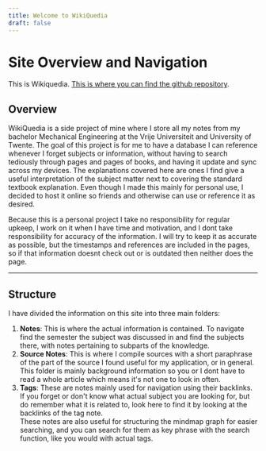 ```yaml
---
title: Welcome to WikiQuedia
draft: false
---
```

# Site Overview and Navigation

This is Wikiquedia. [This is where you can find the github repository](https://github.com/QueNerguy/WikiQuedia).

## Overview
WikiQuedia is a side project of mine where I store all my notes from my bachelor Mechanical Engineering at the Vrije Universiteit and University of Twente. 
The goal of this project is for me to have a database I can reference whenever I forget subjects or information, without having to search tediously through pages and pages of books, and having it update and sync across my devices. The explanations covered here are ones I find give a useful interpretation of the subject matter next to covering the standard textbook explanation. Even though I made this mainly for personal use, I decided to host it online so friends and otherwise can use or reference it as desired.

Because this is a personal project I take no responsibility for regular upkeep, I work on it when I have time and motivation, and I dont take responsibility for accuracy of the information. I will try to keep it as accurate as possible, but the timestamps and references are included in the pages, so if that information doesnt check out or is outdated then neither does the page.

---
## Structure
I have divided the information on this site into three main folders:

1. __Notes__: This is where the actual information is contained. To navigate find the semester the subject was discussed in and find the subjects there, with notes pertaining to subparts of the knowledge.
2. __Source Notes__: This is where I compile sources with a short paraphrase of the part of the source I found useful for my application, or in general. This folder is mainly background information so you or I dont have to read a whole article which means it's not one to look in often.
3. __Tags__: These are notes mainly used for navigation using their backlinks. If you forget or don't know what actual subject you are looking for, but do remember what it is related to, look here to find it by looking at the backlinks of the tag note. <br>These notes are also useful for structuring the mindmap graph for easier searching, and you can search for them as key phrase with the search function, like you would with actual tags.
